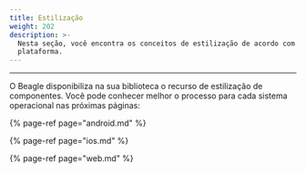 ```yaml
---
title: Estilização
weight: 202
description: >-
  Nesta seção, você encontra os conceitos de estilização de acordo com a sua
  plataforma.
---
```


---

O Beagle disponibiliza na sua biblioteca o recurso de estilização de componentes. Você pode conhecer melhor o processo para cada sistema operacional nas próximas páginas:

{% page-ref page="android.md" %}

{% page-ref page="ios.md" %}

{% page-ref page="web.md" %}
